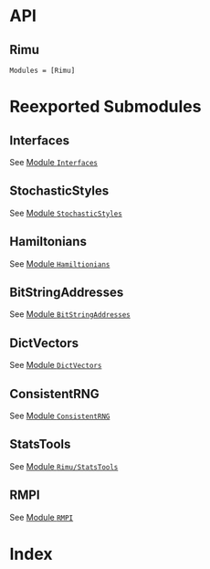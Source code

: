 # API

## Rimu
```@autodocs
Modules = [Rimu]
```
# Reexported Submodules

## Interfaces

See [Module `Interfaces`](@ref)

## StochasticStyles

See [Module `StochasticStyles`](@ref)


## Hamiltonians

See [Module `Hamiltionians`](@ref)

## BitStringAddresses

See [Module `BitStringAddresses`](@ref)

## DictVectors

See [Module `DictVectors`](@ref)

## ConsistentRNG

See [Module `ConsistentRNG`](@ref)

## StatsTools

See [Module `Rimu/StatsTools`](@ref)

## RMPI

See [Module `RMPI`](@ref)

# Index

```@index
```
